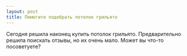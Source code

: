 ```yaml
---
layout: post 
title: Помогите подобрать потолок грильято 
--- 
```

Сегодня решила наконец купить потолок грильято. Предварительно решила поискать отзывы, но их очень мало. Может вы что-то посоветуете?